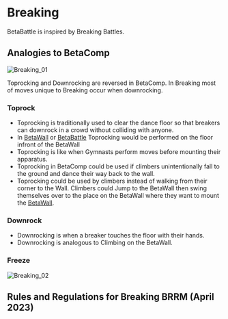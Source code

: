 # Breaking

BetaBattle is inspired by Breaking Battles.

## Analogies to BetaComp

![Breaking_01](/Breaking_01.png)

Toprocking and Downrocking are reversed in BetaComp. In Breaking most of moves unique to Breaking occur when downrocking.

### Toprock
- Toprocking is traditionally used to clear the dance floor so that breakers can downrock in a crowd without colliding with anyone.
- In [BetaWall](/reference/CompType/BetaWall) or [BetaBattle](/reference/CompType/BetaBattle) Toprocking would be performed on the floor infront of the BetaWall
- Toprocking is like when Gymnasts perform moves before mounting their apparatus.
- Toprocking in BetaComp could be used if climbers unintentionally fall to the ground and dance their way back to the wall.
- Toprocking could be used by climbers instead of walking from their corner to the Wall. Climbers could Jump to the BetaWall then swing themselves over to the place on the BetaWall where they want to mount the [BetaWall](/reference/CompType/BetaWall).  

### Downrock 
- Downrocking is when a breaker touches the floor with their hands.
- Downrocking is analogous to Climbing on the BetaWall.

### Freeze
![Breaking_02](/Breaking_02.png)


## Rules and Regulations for Breaking BRRM (April 2023)

